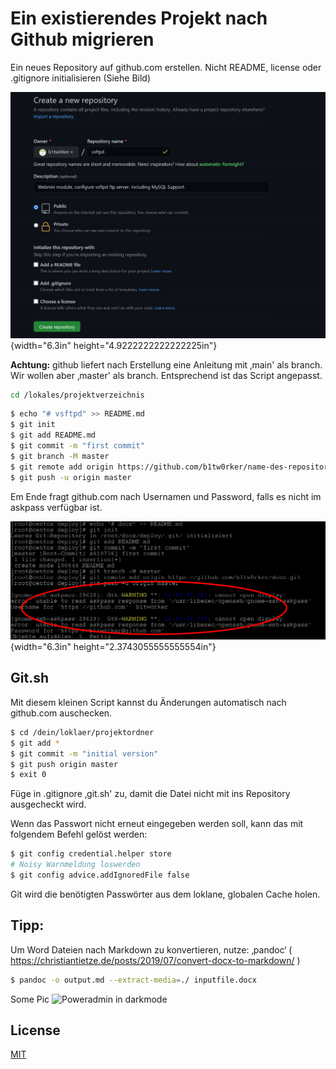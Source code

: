 # Ein existierendes Projekt nach Github migrieren

Ein neues Repository auf github.com erstellen. Nicht README, license
oder .gitignore initialisieren (Siehe Bild)

![](.//media/image1.jpeg){width="6.3in" height="4.9222222222222225in"}

**Achtung:** github liefert nach Erstellung eine Anleitung mit ‚main'
als branch. Wir wollen aber ‚master' als branch. Entsprechend ist das
Script angepasst.

```bash
cd /lokales/projektverzeichnis
```

```bash
$ echo "# vsftpd" >> README.md
$ git init
$ git add README.md
$ git commit -m "first commit"
$ git branch -M master
$ git remote add origin https://github.com/b1tw0rker/name-des-repository.git
$ git push -u origin master
```



Em Ende fragt github.com nach Usernamen und Password, falls es nicht im
askpass verfügbar ist.

![](.//media/image2.jpg){width="6.3in" height="2.3743055555555554in"}

## Git.sh
Mit diesem kleinen Script kannst du Änderungen automatisch nach
github.com auschecken.


```bash
$ cd /dein/loklaer/projektordner
$ git add *
$ git commit -m "initial version"
$ git push origin master
$ exit 0
```

Füge in .gitignore ‚git.sh' zu, damit die Datei nicht mit ins Repository
ausgecheckt wird.


Wenn das Passwort nicht erneut eingegeben werden soll, kann das mit
folgendem Befehl gelöst werden:


```bash
$ git config credential.helper store
# Noisy Warnmeldung loswerden
$ git config advice.addIgnoredFile false
```


Git wird die benötigten Passwörter aus dem loklane, globalen Cache
holen.

## Tipp:
Um Word Dateien nach Markdown zu konvertieren, nutze: ‚pandoc‘ 
( https://christiantietze.de/posts/2019/07/convert-docx-to-markdown/ )


```bash
$ pandoc -o output.md --extract-media=./ inputfile.docx
```


Some Pic
![Poweradmin in darkmode](https://www.bit-worker.com/assets/img/poweradmin.jpg)


## License
[MIT](https://choosealicense.com/licenses/mit/)